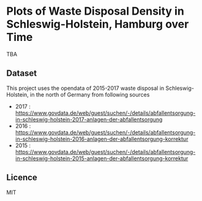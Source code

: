 # Plots of Waste Disposal Density in Schleswig-Holstein, Hamburg over Time

TBA

## Dataset

This project uses the opendata of 2015-2017 waste disposal in Schleswig-Holstein, in the north of Germany from following sources

- 2017 : https://www.govdata.de/web/guest/suchen/-/details/abfallentsorgung-in-schleswig-holstein-2017-anlagen-der-abfallentsorgung
- 2016 : https://www.govdata.de/web/guest/suchen/-/details/abfallentsorgung-in-schleswig-holstein-2016-anlagen-der-abfallentsorgung-korrektur
- 2015 : https://www.govdata.de/web/guest/suchen/-/details/abfallentsorgung-in-schleswig-holstein-2015-anlagen-der-abfallentsorgung-korrektur




## Licence

MIT